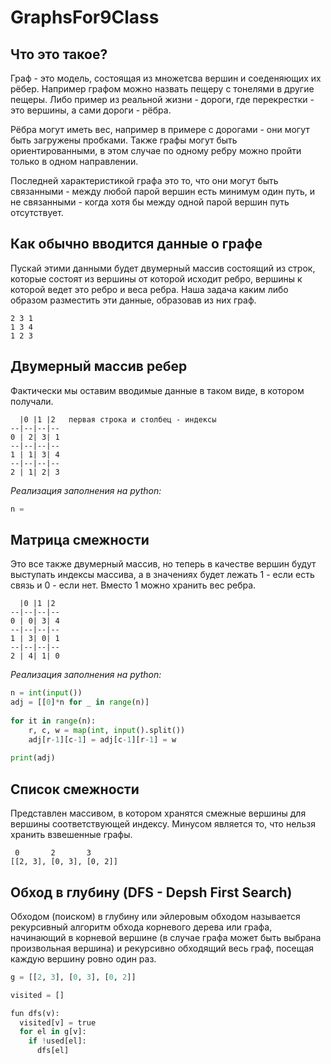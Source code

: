 # GraphsFor9Class

## Что это такое?
Граф - это модель, состоящая из множетсва вершин и соеденяющих их рёбер.
Например графом можно назвать пещеру с тонелями в другие пещеры. Либо пример из реальной жизни - дороги, где перекрестки - это вершины, а сами дороги - рёбра.

Рёбра могут иметь вес, например в примере с дорогами - они могут быть загружены пробками.
Также графы могут быть ориентированными, в этом случае по одному ребру можно пройти только в одном направлении.

Последней характеристикой графа это то, что они могут быть связанными - между любой парой вершин есть минимум один путь, и не связанными - когда хотя бы между одной парой вершин путь отсутствует.

## Как обычно вводится данные о графе
Пускай этими данными будет двумерный массив состоящий из строк, которые состоят из вершины от которой исходит ребро, вершины к которой ведет это ребро и веса ребра.
Наша задача каким либо образом разместить эти данные, образовав из них граф.
```
2 3 1
1 3 4
1 2 3
```

## Двумерный массив ребер
Фактически мы оставим вводимые данные в таком виде, в котором получали.
```
  |0 |1 |2   первая строка и столбец - индексы
--|--|--|--
0 | 2| 3| 1
--|--|--|--
1 | 1| 3| 4
--|--|--|--
2 | 1| 2| 3
```
*Реализация заполнения на python:*
```python
n =
```


## Матрица смежности
Это все также двумерный массив, но теперь в качестве вершин будут выступать индексы массива, а в значениях будет лежать 1 - если есть связь и 0 - если нет. Вместо 1 можно хранить вес ребра.
```
  |0 |1 |2
--|--|--|--
0 | 0| 3| 4
--|--|--|--
1 | 3| 0| 1
--|--|--|--
2 | 4| 1| 0
```
*Реализация заполнения на python:*
```python
n = int(input())
adj = [[0]*n for _ in range(n)]
 
for it in range(n):
    r, c, w = map(int, input().split())
    adj[r-1][c-1] = adj[c-1][r-1] = w
 
print(adj)
```

## Список смежности
Представлен массивом, в котором хранятся смежные вершины для вершины соответствующей индексу. Минусом является то, что нельзя хранить взвешенные графы.
```
 0       2       3 
[[2, 3], [0, 3], [0, 2]]
```

## Обход в глубину (DFS - Depsh First Search)
Обходом (поиском) в глубину или эйлеровым обходом называется рекурсивный алгоритм обхода корневого дерева или графа, начинающий в корневой вершине (в случае графа может быть выбрана произвольная вершина) и рекурсивно обходящий весь граф, посещая каждую вершину ровно один раз.
```python
g = [[2, 3], [0, 3], [0, 2]]

visited = []

fun dfs(v):
  visited[v] = true
  for el in g[v]:
    if !used[el]:
      dfs[el]
```
